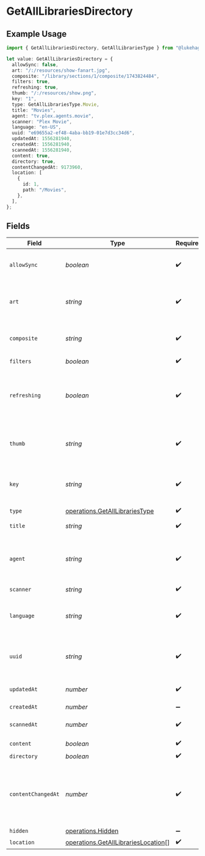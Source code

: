 # GetAllLibrariesDirectory

## Example Usage

```typescript
import { GetAllLibrariesDirectory, GetAllLibrariesType } from "@lukehagar/plexjs/sdk/models/operations";

let value: GetAllLibrariesDirectory = {
  allowSync: false,
  art: "/:/resources/show-fanart.jpg",
  composite: "/library/sections/1/composite/1743824484",
  filters: true,
  refreshing: true,
  thumb: "/:/resources/show.png",
  key: "1",
  type: GetAllLibrariesType.Movie,
  title: "Movies",
  agent: "tv.plex.agents.movie",
  scanner: "Plex Movie",
  language: "en-US",
  uuid: "e69655a2-ef48-4aba-bb19-01e7d3cc34d6",
  updatedAt: 1556281940,
  createdAt: 1556281940,
  scannedAt: 1556281940,
  content: true,
  directory: true,
  contentChangedAt: 9173960,
  location: [
    {
      id: 1,
      path: "/Movies",
    },
  ],
};
```

## Fields

| Field                                                                                             | Type                                                                                              | Required                                                                                          | Description                                                                                       | Example                                                                                           |
| ------------------------------------------------------------------------------------------------- | ------------------------------------------------------------------------------------------------- | ------------------------------------------------------------------------------------------------- | ------------------------------------------------------------------------------------------------- | ------------------------------------------------------------------------------------------------- |
| `allowSync`                                                                                       | *boolean*                                                                                         | :heavy_check_mark:                                                                                | Indicates whether syncing is allowed.                                                             | false                                                                                             |
| `art`                                                                                             | *string*                                                                                          | :heavy_check_mark:                                                                                | URL for the background artwork of the media container.                                            | /:/resources/show-fanart.jpg                                                                      |
| `composite`                                                                                       | *string*                                                                                          | :heavy_check_mark:                                                                                | The relative path to the composite media item.                                                    | /library/sections/1/composite/1743824484                                                          |
| `filters`                                                                                         | *boolean*                                                                                         | :heavy_check_mark:                                                                                | UNKNOWN                                                                                           | true                                                                                              |
| `refreshing`                                                                                      | *boolean*                                                                                         | :heavy_check_mark:                                                                                | Indicates whether the library is currently being refreshed or updated                             | true                                                                                              |
| `thumb`                                                                                           | *string*                                                                                          | :heavy_check_mark:                                                                                | URL for the thumbnail image of the media container.                                               | /:/resources/show.png                                                                             |
| `key`                                                                                             | *string*                                                                                          | :heavy_check_mark:                                                                                | The library key representing the unique identifier                                                | 1                                                                                                 |
| `type`                                                                                            | [operations.GetAllLibrariesType](../../../sdk/models/operations/getalllibrariestype.md)           | :heavy_check_mark:                                                                                | N/A                                                                                               | movie                                                                                             |
| `title`                                                                                           | *string*                                                                                          | :heavy_check_mark:                                                                                | The title of the library                                                                          | Movies                                                                                            |
| `agent`                                                                                           | *string*                                                                                          | :heavy_check_mark:                                                                                | The Plex agent used to match and retrieve media metadata.                                         | tv.plex.agents.movie                                                                              |
| `scanner`                                                                                         | *string*                                                                                          | :heavy_check_mark:                                                                                | UNKNOWN                                                                                           | Plex Movie                                                                                        |
| `language`                                                                                        | *string*                                                                                          | :heavy_check_mark:                                                                                | The Plex library language that has been set                                                       | en-US                                                                                             |
| `uuid`                                                                                            | *string*                                                                                          | :heavy_check_mark:                                                                                | The universally unique identifier for the library.                                                | e69655a2-ef48-4aba-bb19-01e7d3cc34d6                                                              |
| `updatedAt`                                                                                       | *number*                                                                                          | :heavy_check_mark:                                                                                | Unix epoch datetime in seconds                                                                    | 1556281940                                                                                        |
| `createdAt`                                                                                       | *number*                                                                                          | :heavy_minus_sign:                                                                                | N/A                                                                                               | 1556281940                                                                                        |
| `scannedAt`                                                                                       | *number*                                                                                          | :heavy_check_mark:                                                                                | Unix epoch datetime in seconds                                                                    | 1556281940                                                                                        |
| `content`                                                                                         | *boolean*                                                                                         | :heavy_check_mark:                                                                                | UNKNOWN                                                                                           | true                                                                                              |
| `directory`                                                                                       | *boolean*                                                                                         | :heavy_check_mark:                                                                                | UNKNOWN                                                                                           | true                                                                                              |
| `contentChangedAt`                                                                                | *number*                                                                                          | :heavy_check_mark:                                                                                | The number of seconds since the content was last changed relative to now.                         | 9173960                                                                                           |
| `hidden`                                                                                          | [operations.Hidden](../../../sdk/models/operations/hidden.md)                                     | :heavy_minus_sign:                                                                                | N/A                                                                                               | 1                                                                                                 |
| `location`                                                                                        | [operations.GetAllLibrariesLocation](../../../sdk/models/operations/getalllibrarieslocation.md)[] | :heavy_check_mark:                                                                                | N/A                                                                                               |                                                                                                   |